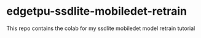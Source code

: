 # edgetpu-ssdlite-mobiledet-retrain
This repo contains the colab for my ssdlite mobiledet model retrain tutorial
